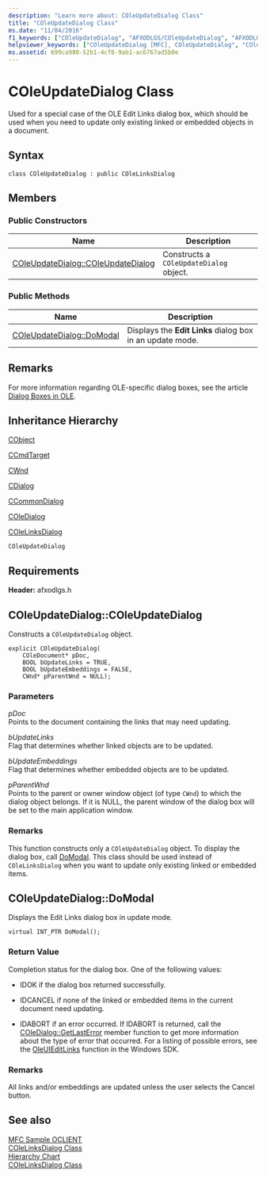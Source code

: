 ```yaml
---
description: "Learn more about: COleUpdateDialog Class"
title: "COleUpdateDialog Class"
ms.date: "11/04/2016"
f1_keywords: ["COleUpdateDialog", "AFXODLGS/COleUpdateDialog", "AFXODLGS/COleUpdateDialog::COleUpdateDialog", "AFXODLGS/COleUpdateDialog::DoModal"]
helpviewer_keywords: ["COleUpdateDialog [MFC], COleUpdateDialog", "COleUpdateDialog [MFC], DoModal"]
ms.assetid: 699ca980-52b1-4cf8-9ab1-ac6767ad5b0e
---
```

# COleUpdateDialog Class

Used for a special case of the OLE Edit Links dialog box, which should be used when you need to update only existing linked or embedded objects in a document.

## Syntax

```
class COleUpdateDialog : public COleLinksDialog
```

## Members

### Public Constructors

|Name|Description|
|----------|-----------------|
|[COleUpdateDialog::COleUpdateDialog](#coleupdatedialog)|Constructs a `COleUpdateDialog` object.|

### Public Methods

|Name|Description|
|----------|-----------------|
|[COleUpdateDialog::DoModal](#domodal)|Displays the **Edit Links** dialog box in an update mode.|

## Remarks

For more information regarding OLE-specific dialog boxes, see the article [Dialog Boxes in OLE](../../mfc/dialog-boxes-in-ole.md).

## Inheritance Hierarchy

[CObject](../../mfc/reference/cobject-class.md)

[CCmdTarget](../../mfc/reference/ccmdtarget-class.md)

[CWnd](../../mfc/reference/cwnd-class.md)

[CDialog](../../mfc/reference/cdialog-class.md)

[CCommonDialog](../../mfc/reference/ccommondialog-class.md)

[COleDialog](../../mfc/reference/coledialog-class.md)

[COleLinksDialog](../../mfc/reference/colelinksdialog-class.md)

`COleUpdateDialog`

## Requirements

**Header:** afxodlgs.h

## <a name="coleupdatedialog"></a> COleUpdateDialog::COleUpdateDialog

Constructs a `COleUpdateDialog` object.

```
explicit COleUpdateDialog(
    COleDocument* pDoc,
    BOOL bUpdateLinks = TRUE,
    BOOL bUpdateEmbeddings = FALSE,
    CWnd* pParentWnd = NULL);
```

### Parameters

*pDoc*<br/>
Points to the document containing the links that may need updating.

*bUpdateLinks*<br/>
Flag that determines whether linked objects are to be updated.

*bUpdateEmbeddings*<br/>
Flag that determines whether embedded objects are to be updated.

*pParentWnd*<br/>
Points to the parent or owner window object (of type `CWnd`) to which the dialog object belongs. If it is NULL, the parent window of the dialog box will be set to the main application window.

### Remarks

This function constructs only a `COleUpdateDialog` object. To display the dialog box, call [DoModal](../../mfc/reference/colelinksdialog-class.md#domodal). This class should be used instead of `COleLinksDialog` when you want to update only existing linked or embedded items.

## <a name="domodal"></a> COleUpdateDialog::DoModal

Displays the Edit Links dialog box in update mode.

```
virtual INT_PTR DoModal();
```

### Return Value

Completion status for the dialog box. One of the following values:

- IDOK if the dialog box returned successfully.

- IDCANCEL if none of the linked or embedded items in the current document need updating.

- IDABORT if an error occurred. If IDABORT is returned, call the [COleDialog::GetLastError](../../mfc/reference/coledialog-class.md#getlasterror) member function to get more information about the type of error that occurred. For a listing of possible errors, see the [OleUIEditLinks](/windows/win32/api/oledlg/nf-oledlg-oleuieditlinksw) function in the Windows SDK.

### Remarks

All links and/or embeddings are updated unless the user selects the Cancel button.

## See also

[MFC Sample OCLIENT](../../overview/visual-cpp-samples.md)<br/>
[COleLinksDialog Class](../../mfc/reference/colelinksdialog-class.md)<br/>
[Hierarchy Chart](../../mfc/hierarchy-chart.md)<br/>
[COleLinksDialog Class](../../mfc/reference/colelinksdialog-class.md)
